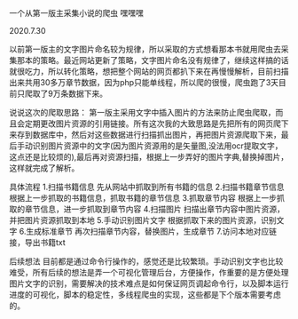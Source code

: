 一个从第一版主采集小说的爬虫 嘿嘿嘿

2020.7.30

以前第一版主的文字图片命名较为规律，所以采取的方式想看那本书就用爬虫去采集那本的策略。最近网站更新了策略，文字图片命名没有规律了，继续这样搞的话就很吃力，所以转化策略，想把整个网站的网页都扒下来在再慢慢解析，目前扫描出来共用30多万章节数据，因为php只能单线程，所以爬的很慢，爬虫跑了3天目前只爬取了9万条数据下来。

说说这次的爬取思路：
    第一版主采用文字中插入图片的方法来防止爬虫爬取，而且会定期更改图片资源的引用链接。所有这次我的大致思路是先把所有的网页爬下来存到数据库中，然后对这些数据进行扫描抓出图片，再把图片资源爬取下来，最后手动识别图片资源中的文字(因为图片资源用的是矢量图,没法用ocr提取文字，这点还是比较烦的),最后再对资源扫描，根据上一步弄好的图片字典,替换掉图片，这样就完成了解析。

具体流程
    1.扫描书籍信息
    先从网站中抓取到所有书籍的信息
    2.扫描书籍章节信息
    根据上一步抓取的书籍信息，抓取书籍的章节信息
    3.抓取章节内容
    根据上一步抓取的章节信息，进一步抓取到章节内容
    4.扫描图片
    扫描出章节内容中图片资源，并把图片资源抓取到本地
    5.手动识别图片文字
    根据抓取下来的图片资源，识别文字
    6.生成标准章节
    再次扫描章节内容，替换图片，生成章节
    7.访问本地对应链接，导出书籍txt

后续想法
    目前都是通过命令行操作的，感觉还是比较繁琐。手动识别文字也比较难受，所有后续的想法是弄一个可视化管理后台，方便操作，作重要的是方便处理图片文字的识别，需要解决的技术难点是如何保证网页调起命令行，以及脚本运行进度的可视化，脚本的稳定性，多线程爬虫的实现，这些都是下个版本需要考虑的。
